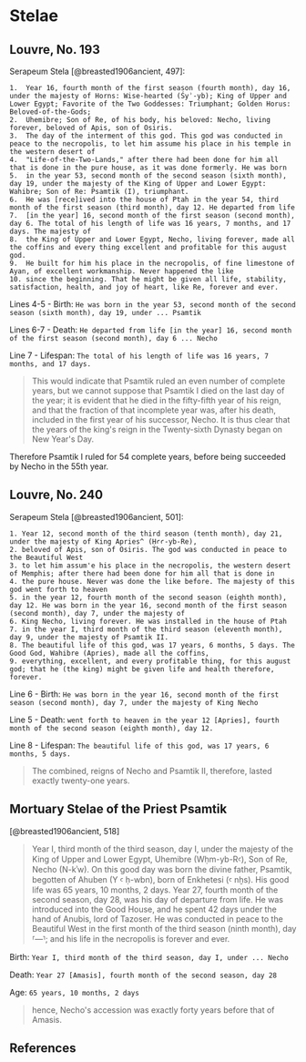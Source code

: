 # Stelae

## Louvre, No. 193

Serapeum Stela [@breasted1906ancient, 497]:

```
1.  Year 16, fourth month of the first season (fourth month), day 16, under the majesty of Horns: Wise-hearted (Śyʾ-yb); King of Upper and Lower Egypt; Favorite of the Two Goddesses: Triumphant; Golden Horus: Beloved-of-the-Gods; 
2.  Uhemibre; Son of Re, of his body, his beloved: Necho, living forever, beloved of Apis, son of Osiris.
3.  The day of the interment of this god. This god was conducted in peace to the necropolis, to let him assume his place in his temple in the western desert of
4.  "Life-of-the-Two-Lands," after there had been done for him all that is done in the pure house, as it was done formerly. He was born
5.  in the year 53, second month of the second season (sixth month), day 19, under the majesty of the King of Upper and Lower Egypt: Wahibre; Son of Re: Psamtik (I), triumphant.
6.  He was [rece]ived into the house of Ptah in the year 54, third month of the first season (third month), day 12. He departed from life
7.  [in the year] 16, second month of the first season (second month), day 6. The total of his length of life was 16 years, 7 months, and 17 days. The majesty of
8.  the King of Upper and Lower Egypt, Necho, living forever, made all the coffins and every thing excellent and profitable for this august god.
9.  He built for him his place in the necropolis, of fine limestone of Ayan, of excellent workmanship. Never happened the like
10. since the beginning. That he might be given all life, stability, satisfaction, health, and joy of heart, like Re, forever and ever.
```

Lines 4-5 - Birth: `He was born in the year 53, second month of the second season (sixth month), day 19, under ... Psamtik`

Lines 6-7 - Death: `He departed from life [in the year] 16, second month of the first season (second month), day 6 ... Necho`

Line 7 - Lifespan: `The total of his length of life was 16 years, 7 months, and 17 days.`

> This would indicate that Psamtik ruled an even
  number of complete years, but we cannot suppose that
  Psamtik I died on the last day of the year; it is evident that
  he died in the fifty-fifth year of his reign, and that the fraction
  of that incomplete year was, after his death, included in
  the first year of his successor, Necho. It is thus clear that
  the years of the king's reign in the Twenty-sixth Dynasty
  began on New Year's Day.

Therefore Psamtik I ruled for 54 complete years, before being succeeded by Necho in the 55th year.

## Louvre, No. 240

Serapeum Stela [@breasted1906ancient, 501]:

```
1. Year 12, second month of the third season (tenth month), day 21, under the majesty of King Apries^ (Ḥꜥꜥ-yb-Re),
2. beloved of Apis, son of Osiris. The god was conducted in peace to the Beautiful West
3. to let him assum'e his place in the necropolis, the western desert of Memphis; after there had been done for him all that is done in
4. the pure house. Never was done the like before. The majesty of this god went forth to heaven
5. in the year 12, fourth month of the second season (eighth month), day 12. He was born in the year 16, second month of the first season (second month), day 7, under the majesty of
6. King Necho, living forever. He was installed in the house of Ptah
7. in the year I, third month of the third season (eleventh month), day 9, under the majesty of Psamtik II.
8. The beautiful life of this god, was 17 years, 6 months, 5 days. The Good God, Wahibre (Apries), made all the coffins,
9. everything, excellent, and every profitable thing, for this august god; that he (the king) might be given life and health therefore, forever.
```

Line 6 - Birth: `He was born in the year 16, second month of the first season (second month), day 7, under the majesty of King Necho`

Line 5 - Death: `went forth to heaven in the year 12 [Apries], fourth month of the second season (eighth month), day 12.`

Line 8 - Lifespan: `The beautiful life of this god, was 17 years, 6 months, 5 days.`

> The combined, reigns of Necho and Psamtik II, therefore, lasted exactly twenty-one years.

## Mortuary Stelae of the Priest Psamtik

[@breasted1906ancient, 518]

> Year I, third month of the third season, day I, under the
  majesty of the King of Upper and Lower Egypt, Uhemibre (Wḥm-yb-Rꜥ), Son of Re, Necho (N-kʾw).
  On this good day was born the divine father, Psamtik,
  begotten of Ahuben (Y ꜥ ḥ-wbn), born of Enkhetesi (ꜥ nḫs). His good
  life was 65 years, 10 months, 2 days. Year 27, fourth month of the
  second season, day 28, was his day of departure from life. He was
  introduced into the Good House, and he spent 42 days under the
  hand of Anubis, lord of Tazoser. He was conducted in peace to the
  Beautiful West in the first month of the third season (ninth month),
  day ⸢—⸣; and his life in the necropolis is forever and ever.

Birth: `Year I, third month of the third season, day I, under ... Necho`

Death: `Year 27 [Amasis], fourth month of the second season, day 28`

Age: `65 years, 10 months, 2 days`

> hence, Necho's accession was exactly forty years before that of Amasis.

## References

